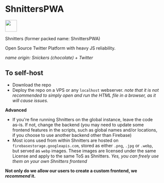 # ShnittersPWA
<img src="https://ggpht.ga/icons/shnitters.jpg" style="width:38px; height:38px;">

Shnitters (former packed name: ShnittersPWA)

Open Source Twitter Platform with heavy JS reliability.

*name origin: Snickers (chocolate) + Twitter*

## To self-host
- Download the repo
- Deploy the repo on a VPS or any `localhost` webserver.
*note that it is not recommended to simply open and run the HTML file in a browser, as it will cause issues.*

**Advanced**
- If you're fine running Shnitters on the global instance, leave the code as-is. If not, change the backend (you may need to update some frontend features in the scripts, such as global names and/or locations, if you choose to use another backend other than Firebase)
- Most icons used from within Shnitters are hosted on `firebasestorage.googleapis.com`, stored as either `.png`, `.jpg` or `.webp`, but served as `webp` images. These images are licensed under the same License and apply to the same ToS as Shnitters. *Yes, you can freely use them on your own Shnitters frontend*

**Not only do we allow our users to create a custom frontend, we *recommend* it.**
